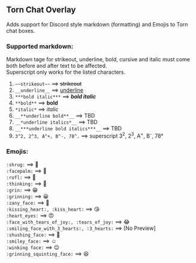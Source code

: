 ## Torn Chat Overlay

Adds support for Discord style markdown (formatting) and Emojis to Torn chat boxes.

### Supported markdown:

Markdown tage for strikeout, underline, bold, cursive and italic must come both before and after text to be affected.<br>
Superscript only works for the listed characters.<br>


1. ``~~strikeout~~`` ==> ~~strikeout~~
2. ``__underline__`` ==> <ins>underline</ins>
3. ``***bold italic***`` ==> ***bold italic***
3. ``**bold**`` ==> **bold**
4. ``*italic*`` ==> *italic*
5. ``__**underline bold**__`` ==> TBD
6. ``__*underline italics*__`` ==> TBD
7. ``__***underline bold italics***__`` ==> TBD 
8. ``3^2, 2^3, A^+, B^-, 78^.`` ==> superscript 3<sup>2</sup>, 2<sup>3</sup>, A<sup>+</sup>, B<sup>-</sup>, 78&deg;


### Emojis:

``:shrug:`` ==> :shrug: <br>
``:facepalm:`` ==> :facepalm: <br>
``:rofl:`` ==> :rofl: <br>
``:thinking:`` ==> :thinking: <br>
``:grin:`` ==> :grin: <br>
``:grinning:`` ==> :grinning: <br>
``:zany_face:`` ==> :zany_face: <br>
``:kissing_heart:, :kiss_heart:`` ==> :kissing_heart: <br>
``:heart_eyes:`` ==> :heart_eyes: <br>
``:face_with_tears_of_joy:, :tears_of_joy:`` ==> 😂 <br>
``:smiling_face_with_3_hearts:, :3_hearts:`` ==> [No Preview] <br>
``:shushing_face:`` ==> :shushing_face: <br>
``:smiley_face:`` ==> ☺ <br>
``:winking face:`` ==> 😉 <br>
``:grinning_squinting_face:`` ==> 😆 <br>



